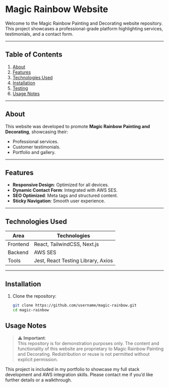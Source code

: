 # Magic Rainbow Website

Welcome to the Magic Rainbow Painting and Decorating website repository. This project showcases a professional-grade platform highlighting services, testimonials, and a contact form.

---

## Table of Contents
1. [About](#about)
2. [Features](#features)
3. [Technologies Used](#technologies-used)
4. [Installation](#installation)
5. [Testing](#testing)
6. [Usage Notes](#usage-notes)

---

## About

This website was developed to promote **Magic Rainbow Painting and Decorating**, showcasing their:
- Professional services.
- Customer testimonials.
- Portfolio and gallery.

---

## Features
- **Responsive Design**: Optimized for all devices.
- **Dynamic Contact Form**: Integrated with AWS SES.
- **SEO Optimized**: Meta tags and structured content.
- **Sticky Navigation**: Smooth user experience.

---

## Technologies Used
| Area     | Technologies                |
|----------|-----------------------------|
| Frontend | React, TailwindCSS, Next.js |
| Backend  | AWS SES                     |
| Tools    | Jest, React Testing Library, Axios |

---

## Installation
1. Clone the repository:
   ```bash
   git clone https://github.com/username/magic-rainbow.git
   cd magic-rainbow

## Usage Notes

> ⚠️ **Important**:  
> This repository is for demonstration purposes only. The content and functionality of this website are proprietary to Magic Rainbow Painting and Decorating. Redistribution or reuse is not permitted without explicit permission.  

This project is included in my portfolio to showcase my full stack development and AWS integration skills. Please contact me if you’d like further details or a walkthrough.
